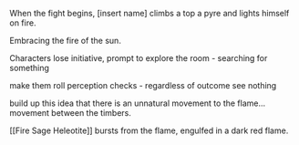 When the fight begins, [insert name] climbs a top a pyre and lights himself on fire.

Embracing the fire of the sun.

Characters lose initiative, prompt to explore the room - searching for something


make them roll perception checks - regardless of outcome see nothing

build up this idea that there is an unnatural movement to the flame... movement between the timbers.

[[Fire Sage Heleotite]] bursts from the flame, engulfed in a dark red flame.